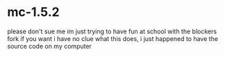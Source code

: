 # mc-1.5.2
please don't sue me im just trying to have fun at school with the blockers
fork if you want i have no clue what this does, i just happened to have the source code on my computer
